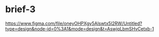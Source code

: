 # brief-3
https://www.figma.com/file/oneyOHPXgy5Alswtx5l2RW/Untitled?type=design&node-id=0%3A1&mode=design&t=AswjqLbmSHvCetxb-1
